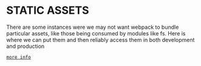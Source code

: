 # STATIC ASSETS
There are some instances were we may not want webpack to bundle particular assets, like those being consumed by modules like fs. Here is where we can put them and then reliably access them in both development and production

[`more info`](https://webpack.electron.build/using-static-assets)
